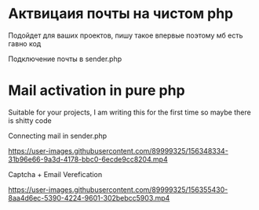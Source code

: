 # Актвицаия почты на чистом php
Подойдет для ваших проектов, пишу такое впервые поэтому мб есть гавно код

Подключение почты в sender.php

# Mail activation in pure php
Suitable for your projects, I am writing this for the first time so maybe there is shitty code

Connecting mail in sender.php

https://user-images.githubusercontent.com/89999325/156348334-31b96e66-9a3d-4178-bbc0-6ecde9cc8204.mp4


Captcha + Email Verefication


https://user-images.githubusercontent.com/89999325/156355430-8aa4d6ec-5390-4224-9601-302bebcc5903.mp4

